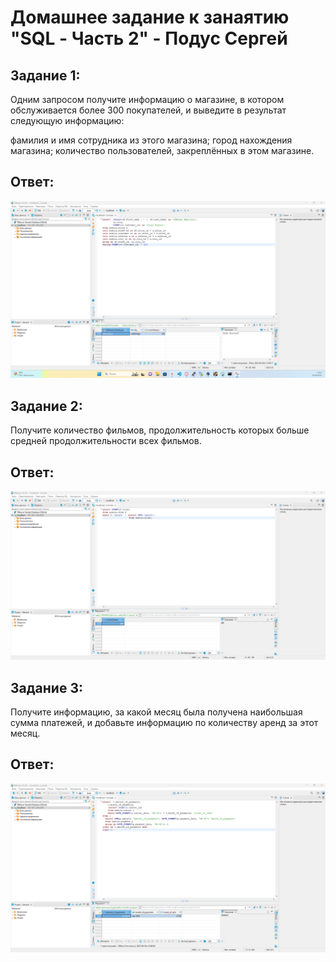 # Домашнее задание к занаятию "SQL - Часть 2" - Подус Сергей

## Задание 1:

Одним запросом получите информацию о магазине, в котором обслуживается более 300 покупателей, и выведите в результат следующую информацию:

фамилия и имя сотрудника из этого магазина;
город нахождения магазина;
количество пользователей, закреплённых в этом магазине.

## Ответ:

![Скриншот 1](https://github.com/Wanderwille/scrinshot/blob/main/задание%20no1.png)

## Задание 2:

Получите количество фильмов, продолжительность которых больше средней продолжительности всех фильмов.

## Ответ:

![Скриншот 2](https://github.com/Wanderwille/scrinshot/blob/main/489.png)

## Задание 3:

Получите информацию, за какой месяц была получена наибольшая сумма платежей, и добавьте информацию по количеству аренд за этот месяц.

## Ответ:

![Скриншот 3](https://github.com/Wanderwille/scrinshot/blob/main/июль2005.png)

